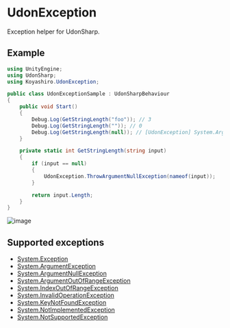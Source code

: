 # UdonException

Exception helper for UdonSharp.

## Example

```cs
using UnityEngine;
using UdonSharp;
using Koyashiro.UdonException;

public class UdonExceptionSample : UdonSharpBehaviour
{
    public void Start()
    {
        Debug.Log(GetStringLength("foo")); // 3
        Debug.Log(GetStringLength("")); // 0
        Debug.Log(GetStringLength(null)); // [UdonException] System.ArgumentNullException: Value cannot be null. (Parameter 'input')
    }

    private static int GetStringLength(string input)
    {
        if (input == null)
        {
            UdonException.ThrowArgumentNullException(nameof(input));
        }

        return input.Length;
    }
}
```

![image](https://user-images.githubusercontent.com/6698252/202893561-c7e73f6b-056a-4c61-9cca-a3e7cdd993dc.png)

## Supported exceptions

- [System.Exception](https://learn.microsoft.com/en-us/dotnet/api/system.exception)
- [System.ArgumentException](https://learn.microsoft.com/en-us/dotnet/api/system.argumentexception)
- [System.ArgumentNullException](https://learn.microsoft.com/en-us/dotnet/api/system.argumentnullexception)
- [System.ArgumentOutOfRangeException](https://learn.microsoft.com/en-us/dotnet/api/system.argumentoutofrangeexception)
- [System.IndexOutOfRangeException](https://learn.microsoft.com/en-us/dotnet/api/system.indexoutofrangeexception)
- [System.InvalidOperationException](https://learn.microsoft.com/ja-jp/dotnet/api/system.invalidoperationexception)
- [System.KeyNotFoundException](https://learn.microsoft.com/en-us/dotnet/api/system.collections.generic.keynotfoundexception)
- [System.NotImplementedException](https://learn.microsoft.com/ja-jp/dotnet/api/system.notimplementedexception)
- [System.NotSupportedException](https://learn.microsoft.com/ja-jp/dotnet/api/system.notsupportedexception)
